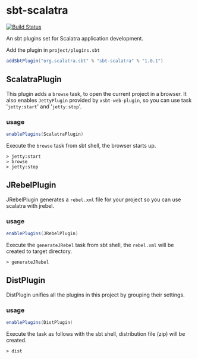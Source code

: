 sbt-scalatra
============

[![Build Status](https://travis-ci.org/scalatra/sbt-scalatra.svg)](https://travis-ci.org/scalatra/sbt-scalatra)

An sbt plugins set for Scalatra application development.

Add the plugin in `project/plugins.sbt`

```scala
addSbtPlugin("org.scalatra.sbt" % "sbt-scalatra" % "1.0.1")
```

## ScalatraPlugin

This plugin adds a `browse` task, to open the current project in a browser.
It also enables `JettyPlugin` provided by `xsbt-web-plugin`,
so you can use task '`jetty:start`' and '`jetty:stop`'.

### usage

```scala
enablePlugins(ScalatraPlugin)
```

Execute the `browse` task from sbt shell, the browser starts up.

```
> jetty:start
> browse
> jetty:stop
```

## JRebelPlugin

JRebelPlugin generates a `rebel.xml` file for your project so you can use scalatra with jrebel.

### usage

```scala
enablePlugins(JRebelPlugin)
```

Execute the `generateJRebel` task from sbt shell, the `rebel.xml` will be created to target directory.

```
> generateJRebel
```

## DistPlugin

DistPlugin unifies all the plugins in this project by grouping their settings.

### usage

```scala
enablePlugins(DistPlugin)
```

Execute the task as follows with the sbt shell, distribution file (zip) will be created.

```
> dist
```
